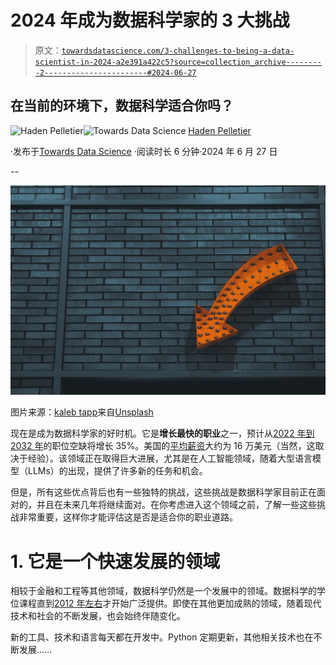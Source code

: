 # 2024 年成为数据科学家的 3 大挑战

> 原文：[`towardsdatascience.com/3-challenges-to-being-a-data-scientist-in-2024-a2e391a422c5?source=collection_archive---------2-----------------------#2024-06-27`](https://towardsdatascience.com/3-challenges-to-being-a-data-scientist-in-2024-a2e391a422c5?source=collection_archive---------2-----------------------#2024-06-27)

## 在当前的环境下，数据科学适合你吗？

[](https://medium.com/@pelletierhaden?source=post_page---byline--a2e391a422c5--------------------------------)![Haden Pelletier](https://medium.com/@pelletierhaden?source=post_page---byline--a2e391a422c5--------------------------------)[](https://towardsdatascience.com/?source=post_page---byline--a2e391a422c5--------------------------------)![Towards Data Science](https://towardsdatascience.com/?source=post_page---byline--a2e391a422c5--------------------------------) [Haden Pelletier](https://medium.com/@pelletierhaden?source=post_page---byline--a2e391a422c5--------------------------------)

·发布于[Towards Data Science](https://towardsdatascience.com/?source=post_page---byline--a2e391a422c5--------------------------------) ·阅读时长 6 分钟·2024 年 6 月 27 日

--

![](img/8a35bc0fd2ee4016621afbcd8d9c08ed.png)

图片来源：[kaleb tapp](http://kalebtapp.com)来自[Unsplash](https://unsplash.com/?utm_source=medium&utm_medium=referral)

现在是成为数据科学家的好时机。它是**增长最快的职业**之一，预计从[2022 年到 2032 年](https://365datascience.com/career-advice/data-scientist-job-market/)的职位空缺将增长 35%。美国的[平均薪资](https://365datascience.com/career-advice/data-scientist-job-market/)大约为 16 万美元（当然，这取决于经验）。该领域正在取得巨大进展，尤其是在人工智能领域，随着大型语言模型（LLMs）的出现，提供了许多新的任务和机会。

但是，所有这些优点背后也有一些独特的挑战，这些挑战是数据科学家目前正在面对的，并且在未来几年将继续面对。在你考虑进入这个领域之前，了解一些这些挑战非常重要，这样你才能评估这是否是适合你的职业道路。

# 1. 它是一个快速发展的领域

相较于金融和工程等其他领域，数据科学仍然是一个发展中的领域。数据科学的学位课程直到[2012 年左右](https://hbr.org/2022/07/is-data-scientist-still-the-sexiest-job-of-the-21st-century)才开始广泛提供。即使在其他更加成熟的领域，随着现代技术和社会的不断发展，也会始终伴随变化。

新的工具、技术和语言每天都在开发中。Python 定期更新，其他相关技术也在不断发展……

